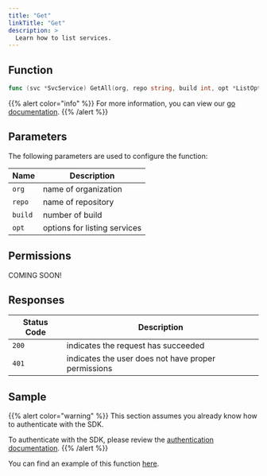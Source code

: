 ```yaml
---
title: "Get"
linkTitle: "Get"
description: >
  Learn how to list services.
---
```


## Function

```go
func (svc *SvcService) GetAll(org, repo string, build int, opt *ListOptions) (*[]library.Service, *Response, error)
```

{{% alert color="info" %}}
For more information, you can view our [go documentation](https://godoc.org/github.com/go-vela/sdk-go/vela#SvcService.GetAll).
{{% /alert %}}

## Parameters

The following parameters are used to configure the function:

| Name    | Description                  |
| ------- | ---------------------------- |
| `org`   | name of organization         |
| `repo`  | name of repository           |
| `build` | number of build              |
| `opt`   | options for listing services |

## Permissions

COMING SOON!

## Responses

| Status Code | Description                                         |
| ----------- | --------------------------------------------------- |
| `200`       | indicates the request has succeeded                 |
| `401`       | indicates the user does not have proper permissions |

## Sample

{{% alert color="warning" %}}
This section assumes you already know how to authenticate with the SDK.

To authenticate with the SDK, please review the [authentication documentation](/docs/sdk/authentication/).
{{% /alert %}}

You can find an example of this function [here](https://godoc.org/github.com/go-vela/sdk-go/vela#example-SvcService-GetAll).

